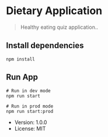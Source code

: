# Dietary Application

> Healthy eating quiz application..

## Install dependencies

```
npm install
```

## Run App

```
# Run in dev mode
npm run start

# Run in prod mode
npm run start:prod
```

- Version: 1.0.0
- License: MIT
